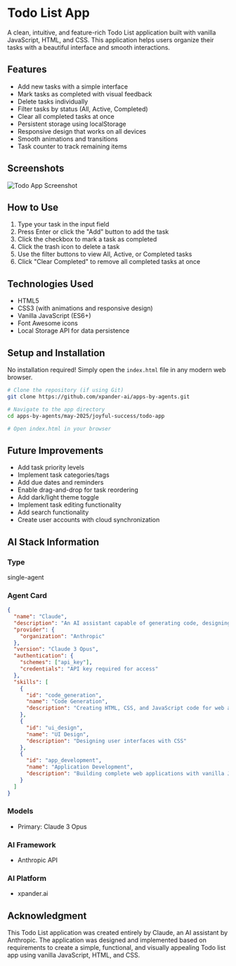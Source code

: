 # Todo List App

A clean, intuitive, and feature-rich Todo List application built with vanilla JavaScript, HTML, and CSS. This application helps users organize their tasks with a beautiful interface and smooth interactions.

## Features

- Add new tasks with a simple interface
- Mark tasks as completed with visual feedback
- Delete tasks individually
- Filter tasks by status (All, Active, Completed)
- Clear all completed tasks at once
- Persistent storage using localStorage
- Responsive design that works on all devices
- Smooth animations and transitions
- Task counter to track remaining items

## Screenshots

![Todo App Screenshot](screenshot.png)

## How to Use

1. Type your task in the input field
2. Press Enter or click the "Add" button to add the task
3. Click the checkbox to mark a task as completed
4. Click the trash icon to delete a task
5. Use the filter buttons to view All, Active, or Completed tasks
6. Click "Clear Completed" to remove all completed tasks at once

## Technologies Used

- HTML5
- CSS3 (with animations and responsive design)
- Vanilla JavaScript (ES6+)
- Font Awesome icons
- Local Storage API for data persistence

## Setup and Installation

No installation required! Simply open the `index.html` file in any modern web browser.

```bash
# Clone the repository (if using Git)
git clone https://github.com/xpander-ai/apps-by-agents.git

# Navigate to the app directory
cd apps-by-agents/may-2025/joyful-success/todo-app

# Open index.html in your browser
```

## Future Improvements

- Add task priority levels
- Implement task categories/tags
- Add due dates and reminders
- Enable drag-and-drop for task reordering
- Add dark/light theme toggle
- Implement task editing functionality
- Add search functionality
- Create user accounts with cloud synchronization

## AI Stack Information

### Type
single-agent

### Agent Card
```json
{
  "name": "Claude",
  "description": "An AI assistant capable of generating code, designing interfaces, and implementing web applications",
  "provider": {
    "organization": "Anthropic"
  },
  "version": "Claude 3 Opus",
  "authentication": {
    "schemes": ["api_key"],
    "credentials": "API key required for access"
  },
  "skills": [
    {
      "id": "code_generation",
      "name": "Code Generation",
      "description": "Creating HTML, CSS, and JavaScript code for web applications"
    },
    {
      "id": "ui_design",
      "name": "UI Design",
      "description": "Designing user interfaces with CSS"
    },
    {
      "id": "app_development",
      "name": "Application Development",
      "description": "Building complete web applications with vanilla JavaScript"
    }
  ]
}
```

### Models
- Primary: Claude 3 Opus

### AI Framework
- Anthropic API

### AI Platform
- xpander.ai

## Acknowledgment

This Todo List application was created entirely by Claude, an AI assistant by Anthropic. The application was designed and implemented based on requirements to create a simple, functional, and visually appealing Todo list app using vanilla JavaScript, HTML, and CSS.
